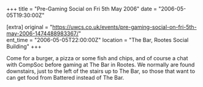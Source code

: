 +++
title = "Pre-Gaming Social on Fri 5th May 2006"
date = "2006-05-05T19:30:00Z"

[extra]
original = "https://uwcs.co.uk/events/pre-gaming-social-on-fri-5th-may-2006-1474488983367/"    
ent_time = "2006-05-05T22:00:00Z"
location = "The Bar, Rootes Social Building"
+++

Come for a burger, a pizza or some fish and chips, and of course a chat with CompSoc before gaming at The Bar in Rootes. We normally are found downstairs, just to the left of the stairs up to The Bar, so those that want to can get food from Battered instead of The Bar.

